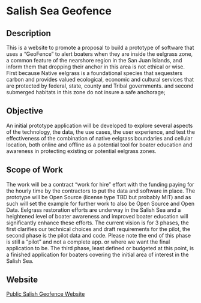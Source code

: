 # Salish Sea Geofence
## Description
This is a website to promote a proposal to build a prototype of software that uses a “GeoFence” to alert boaters when they are inside the eelgrass zone, a common feature of the nearshore region in the San Juan Islands, and inform them that dropping their anchor in this area is not ethical or wise. First because Native eelgrass is a foundational species that sequesters carbon and provides valued ecological, economic and cultural services that are protected by federal, state, county and Tribal governments. 
and second submerged habitats in this zone do not insure a safe anchorage;   
## Objective
An initial prototype application will be developed to explore several aspects of the technology, the data, the use cases, the user experience, and test the effectiveness of the combination of native eelgrass boundaries and cellular location, both online and offline as a potential tool for boater education and awareness in protecting existing or potential eelgrass zones.
## Scope of Work
The work will be a contract “work for hire” effort with the funding paying for the hourly time by the contractors to put the data and software in place. The prototype will be Open Source (license type TBD but probably MIT) and as such will set the example for further work to also be Open Source and Open Data. Eelgrass restoration efforts are underway in the Salish Sea and a heightened level of boater awareness and improved boater education will significantly enhance these efforts. The current vision is for 3 phases, the first clarifies our technical choices and draft requirements for the pilot, the second phase is the pilot data and code. Please note the end of this phase is still a “pilot” and not a complete app. or where we want the final application to be. The third phase, least defined or budgeted at this point, is a finished application for boaters covering the initial area of interest in the Salish Sea.

## Website
[Public Salish Geofence Website](./index.md)

